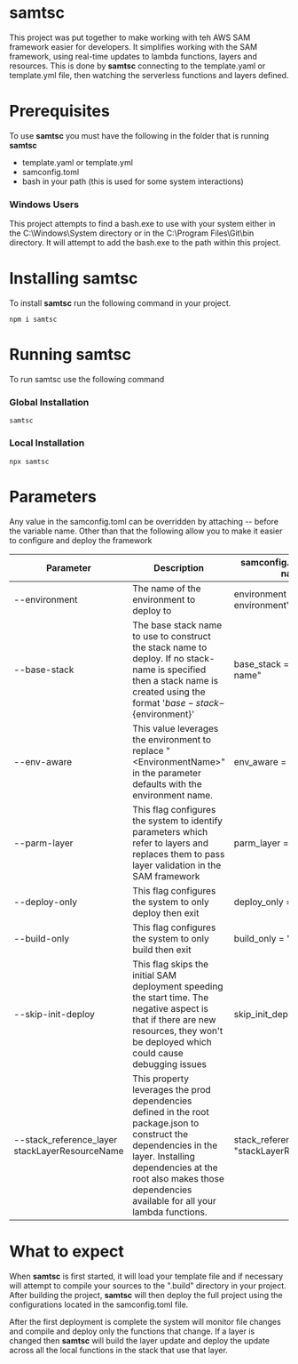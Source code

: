# samtsc
This project was put together to make working with teh AWS SAM framework easier for developers. It simplifies working with the SAM framework, using real-time updates to lambda functions, layers and resources.  This is done by **samtsc** connecting to the template.yaml or template.yml file, then watching the serverless functions and layers defined.

# Prerequisites
To use **samtsc** you must have the following in the folder that is running **samtsc**

- template.yaml or template.yml
- samconfig.toml
- bash in your path (this is used for some system interactions)

### Windows Users
This project attempts to find a bash.exe to use with your system either in the C:\Windows\System directory or in the C:\Program Files\Git\bin directory.  It will attempt to add the bash.exe to the path within this project.


# Installing **samtsc**
To install **samtsc** run the following command in your project.

```!bash
npm i samtsc
```

# Running **samtsc**
To run samtsc use the following command

### Global Installation
```!bash
samtsc
```

### Local Installation
```!bash
npx samtsc
```

# Parameters
Any value in the samconfig.toml can be overridden by attaching -- before the variable name.  Other than that the following allow you to make it easier to configure and deploy the framework

| Parameter | Description | samconfig.toml variable name |
| --- | --- | --- |
| --environment | The name of the environment to deploy to | environment = "name of environment" |
| --base-stack | The base stack name to use to construct the stack name to deploy.  If no stack-name is specified then a stack name is created using the format '${base-stack}-${environment}' | base_stack = "base-stack-name" |
| --env-aware | This value leverages the environment to replace "&lt;EnvironmentName&gt;" in the parameter defaults with the environment name. | env_aware = "true" |
| --parm-layer | This flag configures the system to identify parameters which refer to layers and replaces them to pass layer validation in the SAM framework | parm_layer = "true" |
| --deploy-only | This flag configures the system to only deploy then exit | deploy_only = "true" |
| --build-only | This flag configures the system to only build then exit | build_only = "true" |
| --skip-init-deploy | This flag skips the initial SAM deployment speeding the start time.  The negative aspect is that if there are new resources, they won't be deployed which could cause debugging issues | skip_init_deploy = "true" |
| --stack_reference_layer stackLayerResourceName | This property leverages the prod dependencies defined in the root package.json to construct the dependencies in the layer.  Installing dependencies at the root also makes those dependencies available for all your lambda functions. | stack_reference_layer = "stackLayerResourceName" |



# What to expect
When **samtsc** is first started, it will load your template file and if necessary will attempt to compile your sources to the ".build" directory in your project.  After building the project, **samtsc** will then deploy the full project using the configurations located in the samconfig.toml file.

After the first deployment is complete the system will monitor file changes and compile and deploy only the functions that change.  If a layer is changed then **samtsc** will build the layer update and deploy the update across all the local functions in the stack that use that layer.

